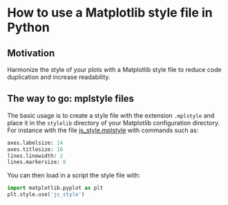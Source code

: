 How to use a Matplotlib style file in Python
=====

## Motivation

Harmonize the style of your plots with a Matplotlib style file to reduce code duplication and increase readability.

## The way to go: mplstyle files

The basic usage is to create a style file with the extension `.mplstyle` and place it in the `stylelib` directory of your Matplotlib configuration directory.
For instance with the file [js_style.mplstyle](js_style.mplstyle) with commands such as:

```python
axes.labelsize: 14
axes.titlesize: 16
lines.linewidth: 2
lines.markersize: 8
```

You can then load in a script the style file with:

```python
import matplotlib.pyplot as plt
plt.style.use('js_style')
```
